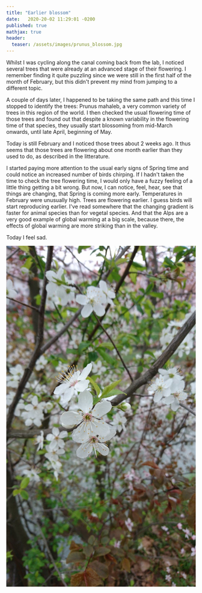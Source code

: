 ```yaml
---
title: "Earlier blossom"
date:   2020-20-02 11:29:01 -0200
published: true
mathjax: true
header:
  teaser: /assets/images/prunus_blossom.jpg
---
```


Whilst I was cycling along the canal coming back from the lab, I noticed several trees that were already at an advanced stage of their flowering.
I remember finding it quite puzzling since we were still in the first half of the month of February, but this didn't prevent my mind from jumping to a different topic.

A couple of days later, I happened to be taking the same path and this time I stopped to identify the trees: Prunus mahaleb, a very common variety of trees in this region of the world.
I then checked the usual flowering time of those trees and found out that despite a known variability in the flowering time of that species, they usually start blossoming from mid-March onwards, until late April, beginning of May.

Today is still February and I noticed those trees about 2 weeks ago. It thus seems that those trees are flowering about one month earlier than they used to do, as described in the litterature.

I started paying more attention to the usual early signs of Spring time and could notice an increased number of birds chirping. 
If I hadn't taken the time to check the tree flowering time, I would only have a fuzzy feeling of a little thing getting a bit wrong. 
But now, I can notice, feel, hear, see that things are changing, that Spring is coming more early. Temperatures in February were unusually high. Trees are flowering earlier. I guess birds will start reproducing earlier.
I've read somewhere that the changing gradient is faster for animal species than for vegetal species. And that the Alps are a very good example of global warming at a big scale, because there, the effects of global warming are more striking than in the valley.

Today I feel sad. 

![Picture_blossom](/assets/images/prunus_blossom.jpg)
